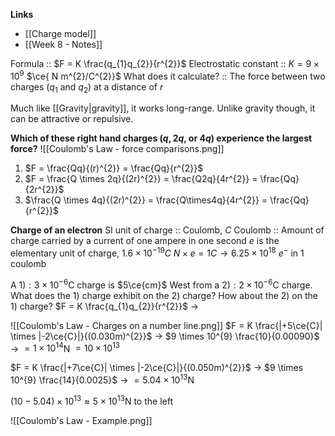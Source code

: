 **Links**
- [[Charge model]] 
- [[Week 8 - Notes]] 

Formula :: $F = K \frac{q_{1}q_{2}}{r^{2}}$
Electrostatic constant :: $K = 9 \times 10^{9}$ $\ce{ N m^{2}/C^{2}}$
What does it calculate? :: The force between two charges ($q_{1}$ and $q_{2}$) at a distance of $r$

Much like [[Gravity|gravity]], it works long-range. Unlike gravity though, it can be attractive or repulsive.

**Which of these right hand charges ($q, 2q,$ or $4q$) experience the largest force?**
![[Coulomb's Law - force comparisons.png]]
1. $F = \frac{Qq}{(r)^{2}} = \frac{Qq}{r^{2}}$
2. $F = \frac{Q \times 2q}{(2r)^{2}} = \frac{Q2q}{4r^{2}} = \frac{Qq}{2r^{2}}$
3. $\frac{Q \times 4q}{(2r)^{2}} = \frac{Q\times4q}{4r^{2}} = \frac{Qq}{r^{2}}$



**Charge of an electron**
SI unit of charge :: Coulomb, $C$
Coulomb :: Amount of charge carried by a current of one ampere in one second
$e$ is the elementary unit of charge, $1.6 \times 10^{-19}C$
$N \times e = 1C \rightarrow 6.25 \times 10^{18}$ $e^{-}$ in 1 coulomb



A $1):3 \times 10^{-6}$C charge is $5\ce{cm}$ West from a $2):2\times 10^{-6}$C charge. What does the 1) charge exhibit on the 2) charge? How about the 2) on the 1) charge?
$F = K \frac{q_{1}q_{2}}{r^{2}}$
-> 




![[Coulomb's Law - Charges on a number line.png]]
$F = K \frac{|+5\ce{C}| \times |-2\ce{C}|}{(0.030m)^{2}}$
-> $9 \times 10^{9} \frac{10}{0.00090}$
-> $= 1 \times 10^{14}$N
$= 10 \times 10^{13}$

$F = K \frac{|+7\ce{C}| \times |-2\ce{C}|}{(0.050m)^{2}}$
-> $9 \times 10^{9} \frac{14}{0.0025}$
-> $= 5.04 \times 10^{13}$N

$(10-5.04) \times 10^{13} \approx 5 \times 10^{13}$N to the left

![[Coulomb's Law - Example.png]]
